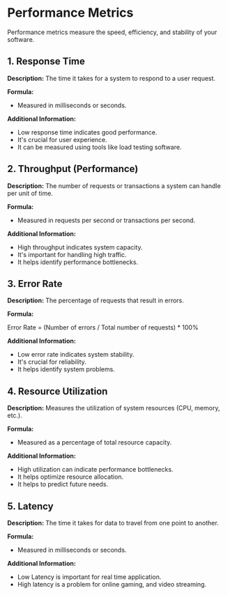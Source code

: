 # Performance Metrics

Performance metrics measure the speed, efficiency, and stability of your software.

## 1. Response Time

**Description:** The time it takes for a system to respond to a user request.

**Formula:**

* Measured in milliseconds or seconds.

**Additional Information:**

* Low response time indicates good performance.
* It's crucial for user experience.
* It can be measured using tools like load testing software.

## 2. Throughput (Performance)

**Description:** The number of requests or transactions a system can handle per unit of time.

**Formula:**

* Measured in requests per second or transactions per second.

**Additional Information:**

* High throughput indicates system capacity.
* It's important for handling high traffic.
* It helps identify performance bottlenecks.

## 3. Error Rate

**Description:** The percentage of requests that result in errors.

**Formula:**

Error Rate = (Number of errors / Total number of requests) * 100%

**Additional Information:**

* Low error rate indicates system stability.
* It's crucial for reliability.
* It helps identify system problems.

## 4. Resource Utilization

**Description:** Measures the utilization of system resources (CPU, memory, etc.).

**Formula:**

* Measured as a percentage of total resource capacity.

**Additional Information:**

* High utilization can indicate performance bottlenecks.
* It helps optimize resource allocation.
* It helps to predict future needs.

## 5. Latency

**Description:** The time it takes for data to travel from one point to another.

**Formula:**

* Measured in milliseconds or seconds.

**Additional Information:**

* Low Latency is important for real time application.
* High latency is a problem for online gaming, and video streaming.
